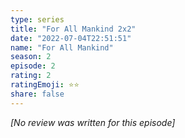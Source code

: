 ```yaml
---
type: series
title: "For All Mankind 2x2"
date: "2022-07-04T22:51:51"
name: "For All Mankind"
season: 2
episode: 2
rating: 2
ratingEmoji: ⭐️⭐️
share: false
---
```


*[No review was written for this episode]*
